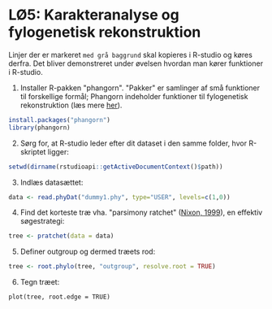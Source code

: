 # LØ5: Karakteranalyse og fylogenetisk rekonstruktion

Linjer der er markeret `med grå baggrund` skal kopieres i R-studio og køres derfra. Det bliver demonstreret under øvelsen hvordan man kører funktioner i R-studio. 

1. Installer R-pakken "phangorn". "Pakker" er samlinger af små funktioner til forskellige formål; Phangorn indeholder funktioner til fylogenetisk rekonstruktion (læs mere [her](https://cran.r-project.org/web/packages/phangorn/index.html)).

```R
install.packages("phangorn")
library(phangorn)
```

2. Sørg for, at R-studio leder efter dit dataset i den samme folder, hvor R-skriptet ligger: 

```R
setwd(dirname(rstudioapi::getActiveDocumentContext()$path))
```

3. Indlæs datasættet: 

```R
data <- read.phyDat("dummy1.phy", type="USER", levels=c(1,0))
```

4. Find det korteste træ vha. "parsimony ratchet" ([Nixon, 1999](https://cran.r-project.org/web/packages/phangorn/index.html)), en effektiv søgestrategi:

```R
tree <- pratchet(data = data)
```

5. Definer outgroup og dermed træets rod: 

```R
tree <- root.phylo(tree, "outgroup", resolve.root = TRUE)
```

6. Tegn træet: 

```
plot(tree, root.edge = TRUE)
```